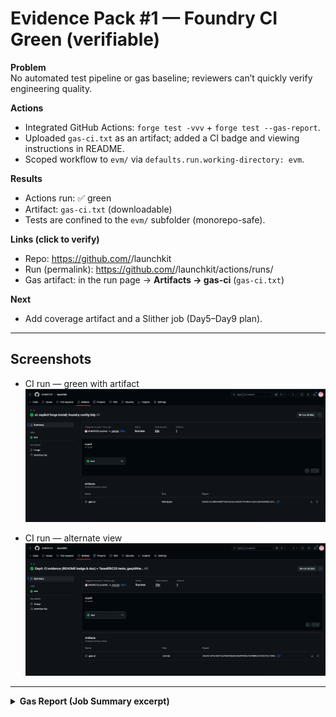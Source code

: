 # Evidence Pack #1 — Foundry CI Green (verifiable)

**Problem**  
No automated test pipeline or gas baseline; reviewers can’t quickly verify engineering quality.

**Actions**  
- Integrated GitHub Actions: `forge test -vvv` + `forge test --gas-report`.  
- Uploaded `gas-ci.txt` as an artifact; added a CI badge and viewing instructions in README.
- Scoped workflow to `evm/` via `defaults.run.working-directory: evm`.

**Results**  
- Actions run: ✅ green  
- Artifact: `gas-ci.txt` (downloadable)  
- Tests are confined to the `evm/` subfolder (monorepo-safe).

**Links (click to verify)**  
- Repo: https://github.com/<you>/launchkit  
- Run (permalink): https://github.com/<you>/launchkit/actions/runs/<id>  
- Gas artifact: in the run page → **Artifacts → gas-ci** (`gas-ci.txt`)

**Next**  
- Add coverage artifact and a Slither job (Day5–Day9 plan).

---

## Screenshots
- CI run — green with artifact  
  ![CI run — green with artifact](img/ci-green-1.png)

- CI run — alternate view  
  ![CI run — alt view](img/ci-green-2.png)

---

<details>
<summary><strong>Gas Report (Job Summary excerpt)</strong></summary>

```text
No files changed, compilation skipped

Ran 2 tests for test/Factory.t.sol:FactoryTest
[PASS] test_CreateToken_MintsToOwner() (gas: 1545984)
[PASS] test_OnlyOwnerCanCreate() (gas: 36532)
Suite result: ok. 2 passed; 0 failed; 0 skipped; finished in 1.67ms (1.31ms CPU time)

Ran 8 tests for test/TaxedERC20.t.sol:TaxedERC20Test
[PASS] test_SetTaxBps_And_Event() (gas: 49112)
[PASS] test_SetTaxBps_RevertOverCap() (gas: 37683)
[PASS] test_SetTaxCollector_And_Event() (gas: 51441)
[PASS] test_TaxDistribution() (gas: 1893604)
[PASS] test_pause() (gas: 70935)
[PASS] test_taxedTransfer() (gas: 114678)
[PASS] test_taxedTransferFrom() (gas: 158068)
[PASS] test_whitelistNoTax() (gas: 138730)
Suite result: ok. 8 passed; 0 failed; 0 skipped; finished in 3.72ms (8.55ms CPU time)

╭----------------------------------------------+-----------------+-------+--------+-------+---------╮
| contracts/TaxedERC20.sol:TaxedERC20 Contract |                 |       |        |       |         |
...
| transferFrom                                 | 86662           | 86662 | 86662  | 86662 | 1       |
╰----------------------------------------------+-----------------+-------+--------+-------+---------╯

╭--------------------------------------------------+-----------------+--------+--------+---------+---------╮
| contracts/TokenFactory.sol:TokenFactory Contract |                 |        |        |         |         |
...
| createToken                                      | 25812           | 772845 | 772845 | 1519879 | 2       |
╰--------------------------------------------------+-----------------+--------+--------+---------+---------╯

Ran 2 test suites in 5.59ms (5.39ms CPU time): 10 tests passed, 0 failed, 0 skipped (10 total tests)

</details>```